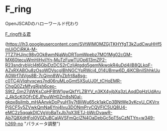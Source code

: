 # F_ring
OpenJSCADのハローワールド代わり

[F_ring作る君](http://openjscad.org/#https://raw.githubusercontent.com/kzkponkotu/F_ring/master/Fring.jscad)

(https://lh3.googleusercontent.com/SVtWlMOMZGjTKHYfgT3kZudCwuHHf5mUiOCjRKA-M-7TZ7iHJjnc98v0Ok8wmNjaWoDRTomWpebz7MO1Mg02cGM-MX60tecuWmHiHyiIYn-MuTzFuwTUOp613mZP2-R23sndrvbVcI4t6GbiDzDCS2rCzIjAtgdg5gemNkwokR4uDd4jIB8QLkpF-AZxRXABOu8zOsoWDVscgIBhNGCYpRWci4_014UBmw6D_4iKCBniIShhkUuA0Wrf7dVgs8B-7cQjnn8WyZbfrt8a8sg-c0TC4jVIqhvxcws7nd06ruMLoGmt5XSuUJ0f_tCHoEMR-ChgQ0ZzMfygRjsh6ceo-S9t2_Gm27dWKsCqHFBtW1gwQkfYLZBYV_n3KX4yjbXq3zLAqdDpHzUdAruJ_4kScK0OFrDEJPpuWH0Zm8sN0al-gkpx8siImb_mHAAnvkDoPyuH1iy7t8liWu65ck1akCp3BNtWe3vKcyU_CKVrxPjSCF5y5ZVwkQmNa6Ynj4lvu3DONmPryCQVFIC5UQ8U4-eMC2z5qqakDlCVgVoBaTxJb7qX3IETJ-bWcDvawR-Ab7Q8XdHFoI0VGDuBCalAVSFmQclZN4OaDebGc5pT5sCzNTYn=w349-h269-no "パラメータ調整")
